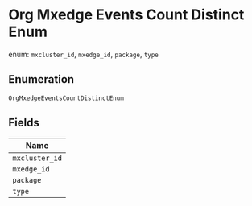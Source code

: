 
# Org Mxedge Events Count Distinct Enum

enum: `mxcluster_id`, `mxedge_id`, `package`, `type`

## Enumeration

`OrgMxedgeEventsCountDistinctEnum`

## Fields

| Name |
|  --- |
| `mxcluster_id` |
| `mxedge_id` |
| `package` |
| `type` |

